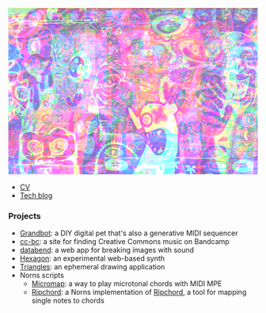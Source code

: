 ![Databent image made with my DIY databending application](https://raw.githubusercontent.com/handeyeco/databend-blog/main/images/graffiti_application.png)

- [CV](https://handeyeco.github.io/)
- [Tech blog](https://handeyeco.github.io/tech-blog/)

### Projects

- [Grandbot](https://github.com/handeyeco/Grandbot): a DIY digital pet that's also a generative MIDI sequencer
- [cc-bc](https://github.com/handeyeco/cc-bc): a site for finding Creative Commons music on Bandcamp
- [databend](https://github.com/handeyeco/databend): a web app for breaking images with sound
- [Hexagon](https://github.com/handeyeco/Hexagon): an experimental web-based synth
- [Triangles](https://github.com/handeyeco/Triangle): an ephemeral drawing application
- Norns scripts
  - [Micromap](https://github.com/handeyeco/norns-micromap): a way to play microtonal chords with MIDI MPE
  - [Ripchord](https://github.com/handeyeco/norns-ripchord): a Norns implementation of [Ripchord](https://trackbout.com/ripchord), a tool for mapping single notes to chords
